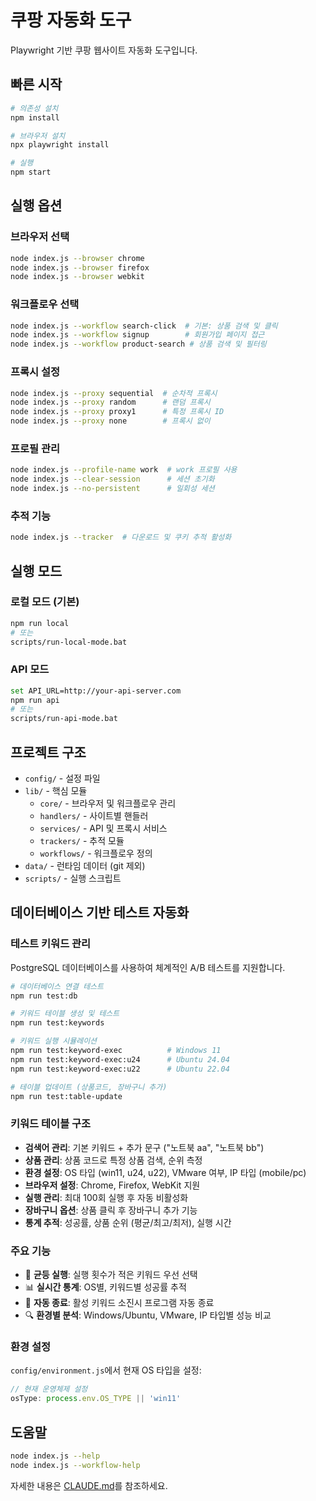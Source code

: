 # 쿠팡 자동화 도구

Playwright 기반 쿠팡 웹사이트 자동화 도구입니다.

## 빠른 시작

```bash
# 의존성 설치
npm install

# 브라우저 설치
npx playwright install

# 실행
npm start
```

## 실행 옵션

### 브라우저 선택
```bash
node index.js --browser chrome
node index.js --browser firefox
node index.js --browser webkit
```

### 워크플로우 선택
```bash
node index.js --workflow search-click  # 기본: 상품 검색 및 클릭
node index.js --workflow signup        # 회원가입 페이지 접근
node index.js --workflow product-search # 상품 검색 및 필터링
```

### 프록시 설정
```bash
node index.js --proxy sequential  # 순차적 프록시
node index.js --proxy random      # 랜덤 프록시
node index.js --proxy proxy1      # 특정 프록시 ID
node index.js --proxy none        # 프록시 없이
```

### 프로필 관리
```bash
node index.js --profile-name work  # work 프로필 사용
node index.js --clear-session      # 세션 초기화
node index.js --no-persistent      # 일회성 세션
```

### 추적 기능
```bash
node index.js --tracker  # 다운로드 및 쿠키 추적 활성화
```

## 실행 모드

### 로컬 모드 (기본)
```bash
npm run local
# 또는
scripts/run-local-mode.bat
```

### API 모드
```bash
set API_URL=http://your-api-server.com
npm run api
# 또는
scripts/run-api-mode.bat
```

## 프로젝트 구조

- `config/` - 설정 파일
- `lib/` - 핵심 모듈
  - `core/` - 브라우저 및 워크플로우 관리
  - `handlers/` - 사이트별 핸들러
  - `services/` - API 및 프록시 서비스
  - `trackers/` - 추적 모듈
  - `workflows/` - 워크플로우 정의
- `data/` - 런타임 데이터 (git 제외)
- `scripts/` - 실행 스크립트

## 데이터베이스 기반 테스트 자동화

### 테스트 키워드 관리

PostgreSQL 데이터베이스를 사용하여 체계적인 A/B 테스트를 지원합니다.

```bash
# 데이터베이스 연결 테스트
npm run test:db

# 키워드 테이블 생성 및 테스트
npm run test:keywords

# 키워드 실행 시뮬레이션
npm run test:keyword-exec          # Windows 11
npm run test:keyword-exec:u24      # Ubuntu 24.04
npm run test:keyword-exec:u22      # Ubuntu 22.04

# 테이블 업데이트 (상품코드, 장바구니 추가)
npm run test:table-update
```

### 키워드 테이블 구조

- **검색어 관리**: 기본 키워드 + 추가 문구 ("노트북 aa", "노트북 bb")
- **상품 관리**: 상품 코드로 특정 상품 검색, 순위 측정
- **환경 설정**: OS 타입 (win11, u24, u22), VMware 여부, IP 타입 (mobile/pc)
- **브라우저 설정**: Chrome, Firefox, WebKit 지원
- **실행 관리**: 최대 100회 실행 후 자동 비활성화
- **장바구니 옵션**: 상품 클릭 후 장바구니 추가 기능
- **통계 추적**: 성공률, 상품 순위 (평균/최고/최저), 실행 시간

### 주요 기능

- 🔄 **균등 실행**: 실행 횟수가 적은 키워드 우선 선택
- 📊 **실시간 통계**: OS별, 키워드별 성공률 추적
- 🎯 **자동 종료**: 활성 키워드 소진시 프로그램 자동 종료
- 🔍 **환경별 분석**: Windows/Ubuntu, VMware, IP 타입별 성능 비교

### 환경 설정

`config/environment.js`에서 현재 OS 타입을 설정:

```javascript
// 현재 운영체제 설정
osType: process.env.OS_TYPE || 'win11'
```

## 도움말

```bash
node index.js --help
node index.js --workflow-help
```

자세한 내용은 [CLAUDE.md](CLAUDE.md)를 참조하세요.